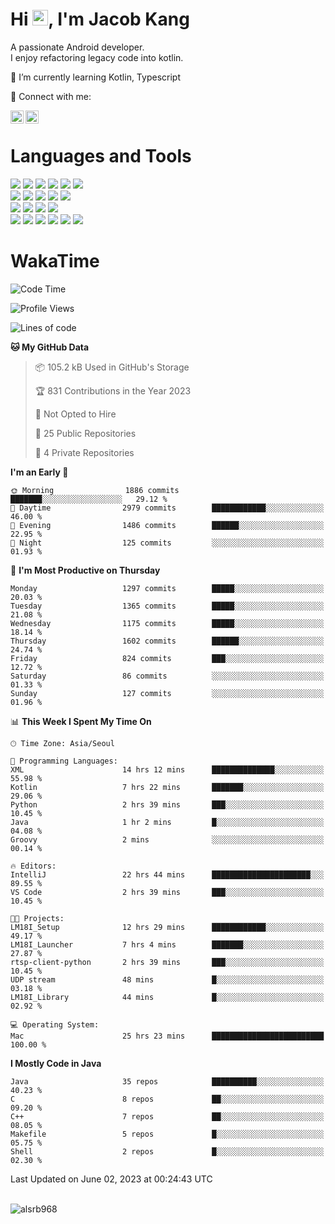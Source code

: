 # Hi <img src="https://media.giphy.com/media/hvRJCLFzcasrR4ia7z/giphy.gif" width="25px">, I'm Jacob Kang
A passionate Android developer.
</br>
I enjoy refactoring legacy code into kotlin.

🌱 I’m currently learning Kotlin, Typescript

🤝 Connect with me:

<a href="https://www.linkedin.com/in/minkyu-kang-b7477b1b2/"><img align="left" src="https://raw.githubusercontent.com/yushi1007/yushi1007/main/images/linkedin.svg" alt="Minkyu Kang | LinkedIn" width="21px"/></a>
<a href="https://www.instagram.com/_jacob_kang/"><img align="left" src="https://raw.githubusercontent.com/yushi1007/yushi1007/main/images/instagram.svg" alt="Jacob Kang | Instagram" width="21px"/></a>

</br>

# Languages and Tools

<div align="left">
<img src="https://img.shields.io/badge/java-007396?logo=java&logoColor=white"/>
<img src="https://img.shields.io/badge/kotlin-7F52FF?logo=kotlin&logoColor=white"/>
<img src="https://img.shields.io/badge/python-3776AB?logo=python&logoColor=white"/>
<img src="https://img.shields.io/badge/bash shell-4EAA25?logo=gnubash&logoColor=white"/>
<img src="https://img.shields.io/badge/c-A8B9CC?logo=c&logoColor=white"/>
<img src="https://img.shields.io/badge/c++-00599C?logo=c%2b%2b&logoColor=white"/>
</div>
<div align="left">
<img src="https://img.shields.io/badge/git-F05032?logo=git&logoColor=white"/>
<img src="https://img.shields.io/badge/github-181717?logo=github&logoColor=white"/>
<img src="https://img.shields.io/badge/mysql-4479A1?logo=mysql&logoColor=white"/>
<img src="https://img.shields.io/badge/sqlite-003B57?logo=sqlite&logoColor=white"/>
<img src="https://img.shields.io/badge/amazon AWS-232F3E?logo=amazonaws&logoColor=white"/>
</div>
<div align="left">
<img src="https://img.shields.io/badge/android-3DDC84?logo=android&logoColor=white"/>
<img src="https://img.shields.io/badge/linux-FCC624?logo=linux&logoColor=white"/>
<img src="https://img.shields.io/badge/flask-000000?logo=flask&logoColor=white"/>
<img src="https://img.shields.io/badge/arduino-00979D?logo=arduino&logoColor=white"/>
</div>
<div align="left">
<img src="https://img.shields.io/badge/slack-4A154B?logo=slack&logoColor=white"/>
<img src="https://img.shields.io/badge/notion-000000?logo=notion&logoColor=white"/>
<img src="https://img.shields.io/badge/jira-0052CC?logo=jira&logoColor=white"/>
<img src="https://img.shields.io/badge/postman-FF6C37?logo=postman&logoColor=white"/>
<img src="https://img.shields.io/badge/intellij-000000?logo=intellijidea&logoColor=white"/>
<img src="https://img.shields.io/badge/pycharm-000000?logo=pycharm&logoColor=white"/>
</div>

# WakaTime

<!--START_SECTION:waka-->
![Code Time](http://img.shields.io/badge/Code%20Time-2%2C577%20hrs%2011%20mins-blue)

![Profile Views](http://img.shields.io/badge/Profile%20Views-0-blue)

![Lines of code](https://img.shields.io/badge/From%20Hello%20World%20I%27ve%20Written-3.0%20million%20lines%20of%20code-blue)

**🐱 My GitHub Data** 

> 📦 105.2 kB Used in GitHub's Storage 
 > 
> 🏆 831 Contributions in the Year 2023
 > 
> 🚫 Not Opted to Hire
 > 
> 📜 25 Public Repositories 
 > 
> 🔑 4 Private Repositories 
 > 
**I'm an Early 🐤** 

```text
🌞 Morning                1886 commits        ███████░░░░░░░░░░░░░░░░░░   29.12 % 
🌆 Daytime                2979 commits        ████████████░░░░░░░░░░░░░   46.00 % 
🌃 Evening                1486 commits        ██████░░░░░░░░░░░░░░░░░░░   22.95 % 
🌙 Night                  125 commits         ░░░░░░░░░░░░░░░░░░░░░░░░░   01.93 % 
```
📅 **I'm Most Productive on Thursday** 

```text
Monday                   1297 commits        █████░░░░░░░░░░░░░░░░░░░░   20.03 % 
Tuesday                  1365 commits        █████░░░░░░░░░░░░░░░░░░░░   21.08 % 
Wednesday                1175 commits        █████░░░░░░░░░░░░░░░░░░░░   18.14 % 
Thursday                 1602 commits        ██████░░░░░░░░░░░░░░░░░░░   24.74 % 
Friday                   824 commits         ███░░░░░░░░░░░░░░░░░░░░░░   12.72 % 
Saturday                 86 commits          ░░░░░░░░░░░░░░░░░░░░░░░░░   01.33 % 
Sunday                   127 commits         ░░░░░░░░░░░░░░░░░░░░░░░░░   01.96 % 
```


📊 **This Week I Spent My Time On** 

```text
🕑︎ Time Zone: Asia/Seoul

💬 Programming Languages: 
XML                      14 hrs 12 mins      ██████████████░░░░░░░░░░░   55.98 % 
Kotlin                   7 hrs 22 mins       ███████░░░░░░░░░░░░░░░░░░   29.06 % 
Python                   2 hrs 39 mins       ███░░░░░░░░░░░░░░░░░░░░░░   10.45 % 
Java                     1 hr 2 mins         █░░░░░░░░░░░░░░░░░░░░░░░░   04.08 % 
Groovy                   2 mins              ░░░░░░░░░░░░░░░░░░░░░░░░░   00.14 % 

🔥 Editors: 
IntelliJ                 22 hrs 44 mins      ██████████████████████░░░   89.55 % 
VS Code                  2 hrs 39 mins       ███░░░░░░░░░░░░░░░░░░░░░░   10.45 % 

🐱‍💻 Projects: 
LM18I_Setup              12 hrs 29 mins      ████████████░░░░░░░░░░░░░   49.17 % 
LM18I_Launcher           7 hrs 4 mins        ███████░░░░░░░░░░░░░░░░░░   27.87 % 
rtsp-client-python       2 hrs 39 mins       ███░░░░░░░░░░░░░░░░░░░░░░   10.45 % 
UDP stream               48 mins             █░░░░░░░░░░░░░░░░░░░░░░░░   03.18 % 
LM18I_Library            44 mins             █░░░░░░░░░░░░░░░░░░░░░░░░   02.92 % 

💻 Operating System: 
Mac                      25 hrs 23 mins      █████████████████████████   100.00 % 
```

**I Mostly Code in Java** 

```text
Java                     35 repos            ██████████░░░░░░░░░░░░░░░   40.23 % 
C                        8 repos             ██░░░░░░░░░░░░░░░░░░░░░░░   09.20 % 
C++                      7 repos             ██░░░░░░░░░░░░░░░░░░░░░░░   08.05 % 
Makefile                 5 repos             █░░░░░░░░░░░░░░░░░░░░░░░░   05.75 % 
Shell                    2 repos             █░░░░░░░░░░░░░░░░░░░░░░░░   02.30 % 
```




 Last Updated on June 02, 2023 at 00:24:43 UTC
<!--END_SECTION:waka-->

</br>

<div align="left">
<img align="left" src="https://github-readme-stats.vercel.app/api/top-langs?username=alsrb968&show_icons=true&locale=en&layout=compact&theme=dark" alt="alsrb968" />
</div>
